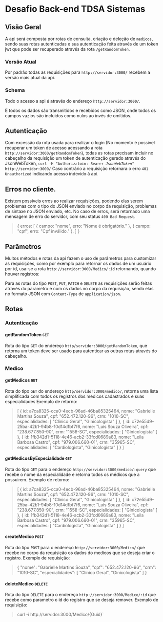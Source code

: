 # Desafio Back-end TDSA Sistemas

## Visão Geral
A api será composta por rotas de consulta, criação e deleção de `medicos`, sendo suas rotas autenticadas e sua autenticação feita através de um token jwt que pode ser recuperado através da rota `/getRandomToken`.

### Versão Atual
Por padrão todas as requisições para `http://servidor:3000/` recebem a versão mais atual da api.

### Schema 
Todo o acesso a api é através do endereço `http://servidor:3000/`. <break>
  
E todos os dados são transmitidos e recebidos como JSON, onde todos os campos vazios são incluidos como nulos ao invés de omitidos.

## Autenticação
Com excessão da rota usada para realizar o login (No momento é possivel recuperar um token de acesso acessando a rota `http://servidor:3000/getRandomToken`), todas as rotas precisam incluir no cabeçalho da requisição um token de autenticação gerado através do JsonWebToken,
`curl -H "Authorizatoin: Bearer `_`JsonWebToken`_`" http://servidor:3000/`
 Caso contrário a requisição retornara o erro `401 Unauthorized` indicando acesso indevido à api.<break>
 
## Erros no cliente.
Existem possiveis erros ao realizar requisições, podendo elas serem problemas com o tipo do JSON enviado no corpo da requisição, problemas de sintaxe no JSON enviado, etc.<break>
  No caso de erros, será retornado uma mensagem de erro do servidor, com seu status `400 Bad Request`.
> {
  erros: [
      {
          campo: "nome",
          erro: "Nome é obrigatório."
      },
       {
          campo: "cpf",
          erro: "Cpf inválido."
      },
  ]
}


## Parâmetros
Muitos métodos e rotas da api fazem o uso de parâmetros para customizar as requisições, como por exemplo para retornar os dados de um usuário por id, usa-se a rota `http://servidor:3000/Medico/:id` retornando, quando houver registros:<break>

Para as rotas do tipo `POST`, `PUT`, `PATCH` e `DELETE` as requisições serão feitas através do parametro e com os dados no corpo da requisição, sendo elas no formato JSON com `Content-Type` de `application/json`.

## Rotas 

### Autenticação

#### getRandomToken `GET`
Rota do tipo `GET` do endereço `http/servidor:3000/getRandomToken`, que retorna um token deve ser usado para autenticar as outras rotas através do cabeçalho.<break>
  
### Medico

#### getMedicos `GET`
Rota do tipo `GET` do endereço `http/servidor:3000/medico/`, retorna uma lista simplificada com todos os registros dos medicos cadastrados e suas especialidades <break>
Exemplo de retorno:
> [
	 {
			 id: a7ca8325-cca0-4ecb-96ad-46ba85325464,
			 nome: "Gabrielle Martins Souza",
			 cpf: "652.472.120-96",
			 crm: "1010-SC",
			 especialidades: [
					 "Clínico Geral",
					 "Ginicologista"
			 ]
	 },
	 {
			 id: c72e55d9-25ba-42b1-94b8-10d14dfbf7f6,
			 nome: "Luis Souza Oliveira",
			 cpf: "238.677.850-90",
			 crm: "1558-SC",
			 especialidades: [
					 "Ginicologista"
			 ]
	 },
	 {
			 id: 1fb342d1-5118-4e46-acb2-33fcd0689a83,
			 nome: "Leila Barbosa Castro",
			 cpf: "979.006.660-01",
			 crm: "35965-SC",
			 especialidades: [
					 "Cardiologista",
					 "Ginicologista"
			 ]
	 }
]

#### getMedicosByEspecialidade `GET`
Rota do tipo `GET` para o endereço `http://servidor:3000/medico/:query` que recebe o nome da especialidade e retorna todos os médicos que a possuirem.<break>
Exemplo de retorno:
> [
	 {
			 id: a7ca8325-cca0-4ecb-96ad-46ba85325464,
			 nome: "Gabrielle Martins Souza",
			 cpf: "652.472.120-96",
			 crm: "1010-SC",
			 especialidades: [
					 "Clínico Geral",
					 "Ginicologista"
			 ]
	 },
	 {
			 id: c72e55d9-25ba-42b1-94b8-10d14dfbf7f6,
			 nome: "Luis Souza Oliveira",
			 cpf: "238.677.850-90",
			 crm: "1558-SC",
			 especialidades: [
					 "Ginicologista"
			 ]
	 },
	 {
			 id: 1fb342d1-5118-4e46-acb2-33fcd0689a83,
			 nome: "Leila Barbosa Castro",
			 cpf: "979.006.660-01",
			 crm: "35965-SC",
			 especialidades: [
					 "Cardiologista",
					 "Ginicologista"
			 ]
	 }
]


#### createMedico `POST`
Rota do tipo `POST` para o endereço `http://servidor:3000/Medico/` que recebe no corpo da requisição os dados do medicos que se deseja criar o registro.<break>
Exemplo de requisição:
> {
		 "nome": "Gabrielle Martins Souza",
		 "cpf": "652.472.120-96",
		 "crm": "1010-SC",
		 "especialidades": [
				 "Clínico Geral",
				 "Ginicologista"
		 ]
 }



#### deleteMedico `DELETE`
Rota do tipo `DELETE` para o endereço `http://servidor:3000/Medico/:id` que recebe como parametro o id do registro que se deseja remover.<break>
Exemplo de requisição:
> curl -i http://servidor:3000/Medico/{Guid}`
